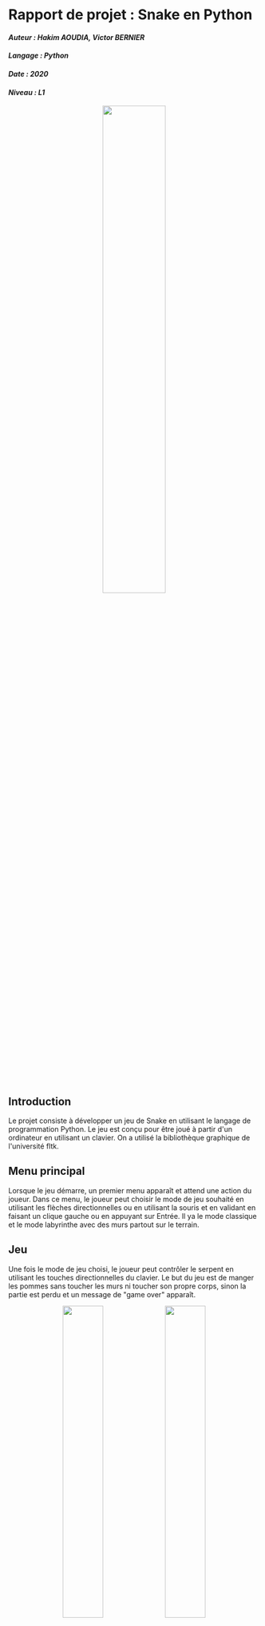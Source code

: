 # Rapport de projet : Snake en Python
#### *Auteur : Hakim AOUDIA, Victor BERNIER*
#### *Langage : Python*
#### *Date : 2020*
#### *Niveau : L1*

<p align="center">
  <img src="https://user-images.githubusercontent.com/106891439/218287330-35ab6744-2b25-450d-be5d-9c4535b7ec63.png" width="50%" height="50%">
</p>

## Introduction

Le projet consiste à développer un jeu de Snake en utilisant le langage de programmation Python. Le jeu est conçu pour être joué à partir d'un ordinateur en utilisant un clavier.
On a utilisé la bibliothèque graphique de l'université fltk.

## Menu principal

Lorsque le jeu démarre, un premier menu apparaît et attend une action du joueur. Dans ce menu, le joueur peut choisir le mode de jeu souhaité en utilisant les flèches directionnelles ou en utilisant la souris et en validant en faisant un clique gauche ou en appuyant sur Entrée. Il ya le mode classique et le mode labyrinthe avec des murs partout sur le terrain.

## Jeu

Une fois le mode de jeu choisi, le joueur peut contrôler le serpent en utilisant les touches directionnelles du clavier. Le but du jeu est de manger les pommes sans toucher les murs ni toucher son propre corps, sinon la partie est perdu et un message de "game over" apparaît.
<p align="center">
  <img src="https://user-images.githubusercontent.com/106891439/218287357-7e585ff1-5ed9-4c8d-8656-a96cb4d3cbf7.png" width="40%" height="40%">
  <img src="https://user-images.githubusercontent.com/106891439/218287367-214db6b2-dc8e-4a32-a99b-08378efe52c0.png" width="40%" height="40%">
</p>


## Fin de partie

A la fin de la partie, le joueur a le choix soit de quitter le jeu en sélectionnant "Quit" soit de recommencer la partie avec le boutton "Retry".
